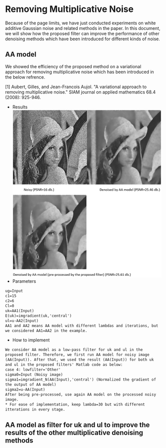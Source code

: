 # Removing Multiplicative Noise
Because of the page limits, we have just conducted experiments on white additive Gaussian noise and related methods in the paper. 
In this document, we will show how the proposed filter can improve the performance of other denoising methods which have been introduced for different kinds of noise.
## AA model
We showed the efficiency of the proposed method on a variational approach for removing multiplicative noise which has been introduced in the below refrence.

<a id="1">[1]</a>
Aubert, Gilles, and Jean-Francois Aujol. "A variational approach to removing multiplicative noise." SIAM journal on applied mathematics 68.4 (2008): 925-946.
- Results
![1](https://github.com/onionhub/TIP/blob/Drafts/Variational.JPG)
- Parameters
```
ug=Input
c1=15
c2=6
Cl=0
uk=AA1(Input)
E(uk)=imgradient(uk,'central')
ul=u-AA2(Input)
AA1 and AA2 means AA model with different lambdas and iterations, but we considered AA1=AA2 in the example.  
```
- How to implement
```
We consider AA model as a low-pass filter for uk and ul in the proposed filter. Therefore, we first run AA model for noisy image (AA(Input)). After that, we used the result (AA(Input)) for both uk and ul in the proposed filters' Matlab code as below:
case 4: lowfilter='Other'
sigma0=Input (Noisy image)
sigma1=imgradient_N(AA(Input),'central') (Normalized the gradient of the output of AA model)
sigma2=u-AA(Input)
After being pre-processed, use again AA model on the processed noisy image.
* For ease of implementation, keep lambda=30 but with different itterations in every stage.
```
## AA model as filter for uk and ul to improve the results of the other multiplicative denoising methods
